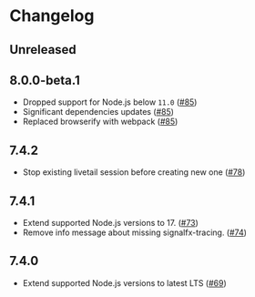 # Changelog

## Unreleased

## 8.0.0-beta.1

- Dropped support for Node.js below `11.0` ([#85](https://github.com/signalfx/signalfx-nodejs/pull/85))
- Significant dependencies updates ([#85](https://github.com/signalfx/signalfx-nodejs/pull/85))
- Replaced browserify with webpack ([#85](https://github.com/signalfx/signalfx-nodejs/pull/85))

## 7.4.2

- Stop existing livetail session before creating new one
  ([#78](https://github.com/signalfx/signalfx-nodejs/pull/78))

## 7.4.1

- Extend supported Node.js versions to 17.
  ([#73](https://github.com/signalfx/signalfx-nodejs/pull/73))
- Remove info message about missing signalfx-tracing.
  ([#74](https://github.com/signalfx/signalfx-nodejs/pull/74))

## 7.4.0

- Extend supported Node.js versions to latest LTS
  ([#69](https://github.com/signalfx/signalfx-nodejs/pull/69))
